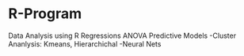 # R-Program
Data Analysis using R
 Regressions
 ANOVA
 Predictive Models
 -Cluster Ananlysis: Kmeans, Hierarchichal
 -Neural Nets
